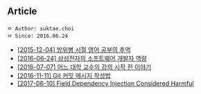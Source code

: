## Article

```
ㅁ Author: suktae.choi
ㅁ Since: 2016.06.24
```

 - [\[2015-12-04\] 방위병 시절 영어 공부의 추억](http://www.huffingtonpost.kr/minsik-kim/story_b_8714482.html?utm_hp_ref=korea)
 - [\[2016-06-24\] 삼성전자의 소프트웨어 개발자 역량](http://m.zdnet.co.kr/column_view.asp?artice_id=20160622075157)
 - [\[2016-07-07\] 어느 대학 교수의 강의 시작 전 이야기](http://www.pickis.co.kr/?p=112663)
 - [\[2016-11-11\] Git 커밋 메시지 작성법](https://item4.github.io/2016-11-01/How-to-Write-a-Git-Commit-Message/)
 - [\[2017-06-10\] Field Dependency Injection Considered Harmful](http://vojtechruzicka.com/field-dependency-injection-considered-harmful/)
